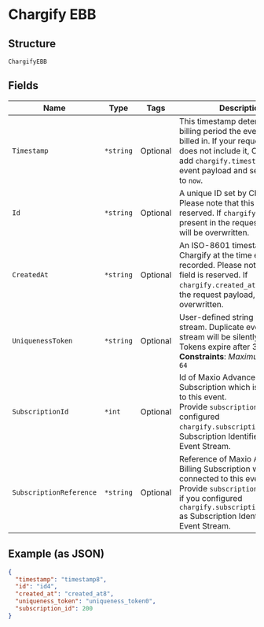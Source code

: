 
# Chargify EBB

## Structure

`ChargifyEBB`

## Fields

| Name | Type | Tags | Description |
|  --- | --- | --- | --- |
| `Timestamp` | `*string` | Optional | This timestamp determines what billing period the event will be billed in. If your request payload does not include it, Chargify will add `chargify.timestamp` to the event payload and set the value to `now`. |
| `Id` | `*string` | Optional | A unique ID set by Chargify. Please note that this field is reserved. If `chargify.id` is present in the request payload, it will be overwritten. |
| `CreatedAt` | `*string` | Optional | An ISO-8601 timestamp, set by Chargify at the time each event is recorded. Please note that this field is reserved. If `chargify.created_at` is present in the request payload, it will be overwritten. |
| `UniquenessToken` | `*string` | Optional | User-defined string scoped per-stream. Duplicate events within a stream will be silently ignored. Tokens expire after 31 days.<br>**Constraints**: *Maximum Length*: `64` |
| `SubscriptionId` | `*int` | Optional | Id of Maxio Advanced Billing Subscription which is connected to this event.<br>Provide `subscription_id` if you configured `chargify.subscription_id` as Subscription Identifier in your Event Stream. |
| `SubscriptionReference` | `*string` | Optional | Reference of Maxio Advanced Billing Subscription which is connected to this event.<br>Provide `subscription_reference` if you configured `chargify.subscription_reference` as Subscription Identifier in your Event Stream. |

## Example (as JSON)

```json
{
  "timestamp": "timestamp8",
  "id": "id4",
  "created_at": "created_at8",
  "uniqueness_token": "uniqueness_token0",
  "subscription_id": 200
}
```

